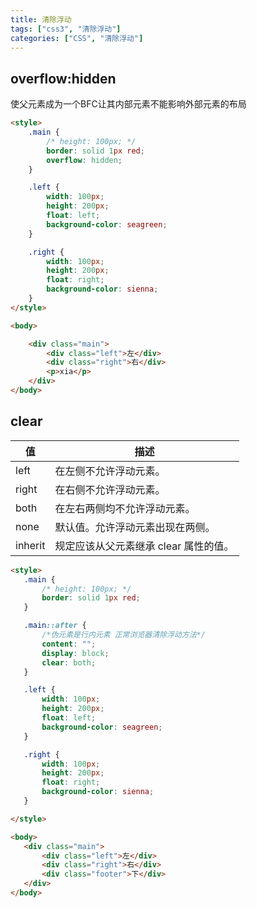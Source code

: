 ```yaml
---
title: 清除浮动
tags: ["css3", "清除浮动"]
categories: ["CSS", "清除浮动"]
---
```


<!--more-->

## overflow:hidden

使父元素成为一个BFC让其内部元素不能影响外部元素的布局

```html
<style>
    .main {
        /* height: 100px; */
        border: solid 1px red;
        overflow: hidden;
    }

    .left {
        width: 100px;
        height: 200px;
        float: left;
        background-color: seagreen;
    }

    .right {
        width: 100px;
        height: 200px;
        float: right;
        background-color: sienna;
    }
</style>

<body>

    <div class="main">
        <div class="left">左</div>
        <div class="right">右</div>
        <p>xia</p>
    </div>
</body>
```

## clear

| 值      | 描述                                  |
| ------- | ------------------------------------- |
| left    | 在左侧不允许浮动元素。                |
| right   | 在右侧不允许浮动元素。                |
| both    | 在左右两侧均不允许浮动元素。          |
| none    | 默认值。允许浮动元素出现在两侧。      |
| inherit | 规定应该从父元素继承 clear 属性的值。 |

 ```html
<style>
    .main {
        /* height: 100px; */
        border: solid 1px red;
    }

    .main::after {
        /*伪元素是行内元素 正常浏览器清除浮动方法*/
        content: "";
        display: block;
        clear: both;
    }

    .left {
        width: 100px;
        height: 200px;
        float: left;
        background-color: seagreen;
    }

    .right {
        width: 100px;
        height: 200px;
        float: right;
        background-color: sienna;
    }

</style>

<body>
    <div class="main">
        <div class="left">左</div>
        <div class="right">右</div>
        <div class="footer">下</div>
    </div>
</body>
 ```




